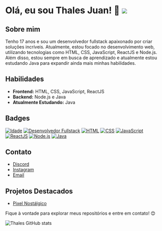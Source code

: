 # Olá, eu sou Thales Juan! 👋 ![](https://komarev.com/ghpvc/?username=thalesjuann&color=006bed)

## Sobre mim
Tenho 17 anos e sou um desenvolvedor fullstack apaixonado por criar soluções incríveis. Atualmente, estou focado no desenvolvimento web, utilizando tecnologias como HTML, CSS, JavaScript, ReactJS e Node.js. Além disso, estou sempre em busca de aprendizado e atualmente estou estudando Java para expandir ainda mais minhas habilidades.

## Habilidades
- **Frontend:** HTML, CSS, JavaScript, ReactJS
- **Backend:** Node.js e Java
- **Atualmente Estudando:** Java

## Badges
[![Idade](https://img.shields.io/badge/Idade-16-blue)](https://github.com/thalesjuann)
[![Desenvolvedor Fullstack](https://img.shields.io/badge/Desenvolvedor-Fullstack-success)](https://github.com/thalesjuann)
[![HTML](https://img.shields.io/badge/HTML-Intermediate-yellowgreen)](https://github.com/thalesjuann)
[![CSS](https://img.shields.io/badge/CSS-Intermediate-yellowgreen)](https://github.com/thalesjuann)
[![JavaScript](https://img.shields.io/badge/JavaScript-Intermediate-yellowgreen)](https://github.com/thalesjuann)
[![ReactJS](https://img.shields.io/badge/ReactJS-Beginner-brightgreen)](https://github.com/thalesjuann)
[![Node.js](https://img.shields.io/badge/Node.js-Intermediate-yellowgreen)](https://github.com/thalesjuann)
[![Java](https://img.shields.io/badge/Java-Studying-red)](https://github.com/thalesjuann)

## Contato
- [Discord](https://discord.com/users/829877072079487066)
- [Instagram](https://instagram.com/thalesjuan._)
- [Email](mailto:thalesjuand@gmail.com)

## Projetos Destacados
- [Pixel Nostálgico](https://github.com/thalesjuann/PixelNostalgico)

Fique à vontade para explorar meus repositórios e entre em contato! 😊

![Thales GitHub stats](https://github-readme-stats.vercel.app/api?username=thalesjuann&show_icons=true&theme=dracula&count_private=true)
